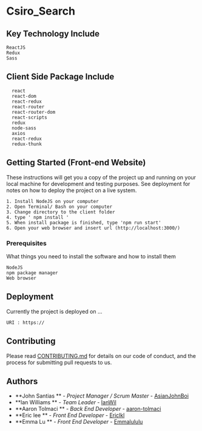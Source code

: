 # Csiro_Search

## Key Technology Include
```
ReactJS
Redux
Sass
```

## Client Side Package Include
```
  react
  react-dom
  react-redux
  react-router
  react-router-dom
  react-scripts
  redux
  node-sass
  axios
  react-redux
  redux-thunk
```

## Getting Started (Front-end Website)

These instructions will get you a copy of the project up and running on your local machine for development and testing purposes. See deployment for notes on how to deploy the project on a live system.

```
1. Install NodeJS on your computer
2. Open Terminal/ Bash on your computer
3. Change directory to the client folder
4. type ' npm install '
5. When install package is finished, type 'npm run start'
6. Open your web browser and insert url (http://localhost:3000/)
```

### Prerequisites

What things you need to install the software and how to install them

```
NodeJS
npm package manager
Web browser
```

## Deployment

Currently the project is deployed on ... 

```
URI : https://
```


## Contributing

Please read [CONTRIBUTING.md](https://gist.github.com/PurpleBooth/b24679402957c63ec426) for details on our code of conduct, and the process for submitting pull requests to us.

## Authors

* **John Santias ** - *Project Manager / Scrum Master* - [AsianJohnBoi](https://github.com/AsianJohnBoi)
* **lan Williams ** - *Team Leader* - [IanWil](https://github.com/IanWil)
* **Aaron Tolmaci ** - *Back End Developer* - [aaron-tolmaci](https://github.com/aaron-tolmaci)
* **Eric lee ** - *Front End Developer* - [Ericlkl](https://github.com/Ericlkl)
* **Emma Lu ** - *Front End Developer* - [Emmalululu](https://github.com/Emmalululu)
